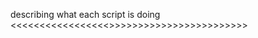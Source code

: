 describing what each script is doing
<<<<<<<<<<<<<<<<<<like share and subscribe >>>>>>>>>>>>>>>>>>>>>>>>>
